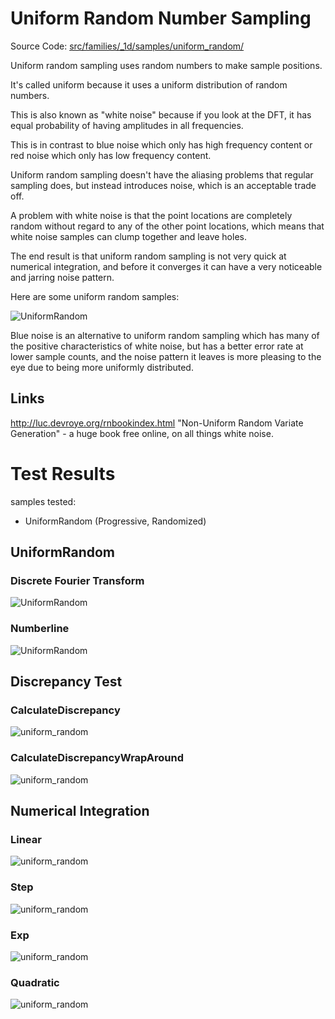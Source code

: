 # Uniform Random Number Sampling
Source Code: [src/families/_1d/samples/uniform_random/](../../../../src/families/_1d/samples/uniform_random/)

Uniform random sampling uses random numbers to make sample positions.

It's called uniform because it uses a uniform distribution of random numbers.

This is also known as "white noise" because if you look at the DFT, it has equal probability of having amplitudes in all frequencies.

This is in contrast to blue noise which only has high frequency content or red noise which only has low frequency content.

Uniform random sampling doesn't have the aliasing problems that regular sampling does, but instead introduces noise, which is an acceptable trade off.

A problem with white noise is that the point locations are completely random without regard to any of the other point locations, which means that white noise samples can clump together and leave holes.

The end result is that uniform random sampling is not very quick at numerical integration, and before it converges it can have a very noticeable and jarring noise pattern.

Here are some uniform random samples:

![UniformRandom](../../../_1d/samples/uniform_random/MakeNumberline_UniformRandom.png)  

Blue noise is an alternative to uniform random sampling which has many of the positive characteristics of white noise, but has a better error rate at lower sample counts, and the noise pattern it leaves is more pleasing to the eye due to being more uniformly distributed.

## Links

http://luc.devroye.org/rnbookindex.html "Non-Uniform Random Variate Generation" - a huge book free online, on all things white noise.

# Test Results
 samples tested:
* UniformRandom (Progressive, Randomized)
## UniformRandom
### Discrete Fourier Transform
![UniformRandom](../../../_1d/samples/uniform_random/DFT_UniformRandom.png)  
### Numberline
![UniformRandom](../../../_1d/samples/uniform_random/MakeNumberline_UniformRandom.png)  
## Discrepancy Test
### CalculateDiscrepancy
![uniform_random](../../../_1d/samples/uniform_random/CalculateDiscrepancy.png)  
### CalculateDiscrepancyWrapAround
![uniform_random](../../../_1d/samples/uniform_random/CalculateDiscrepancyWrapAround.png)  
## Numerical Integration
### Linear
![uniform_random](../../../_1d/samples/uniform_random/Linear.png)  
### Step
![uniform_random](../../../_1d/samples/uniform_random/Step.png)  
### Exp
![uniform_random](../../../_1d/samples/uniform_random/Exp.png)  
### Quadratic
![uniform_random](../../../_1d/samples/uniform_random/Quadratic.png)  

